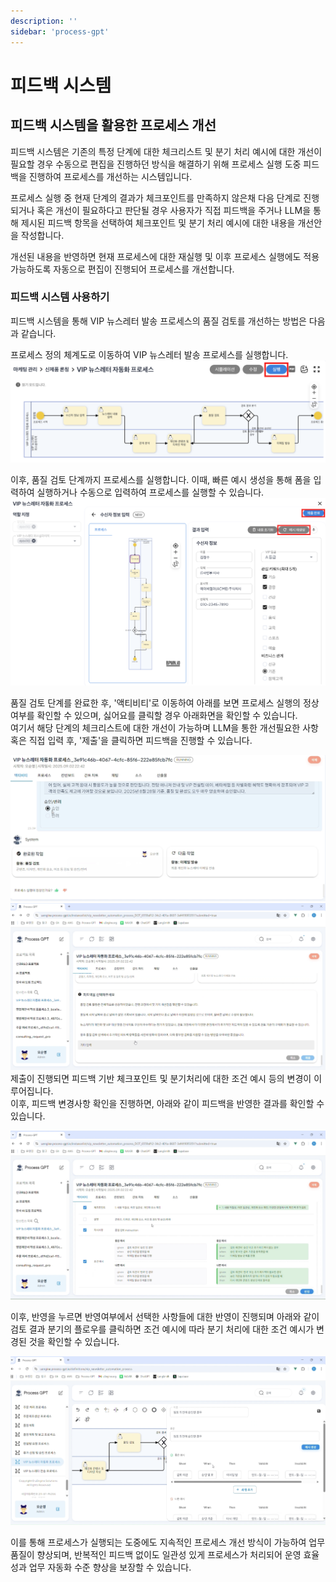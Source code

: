 ```yaml
---
description: ''
sidebar: 'process-gpt'
---
```


# 피드백 시스템

## 피드백 시스템을 활용한 프로세스 개선

피드백 시스템은 기존의 특정 단계에 대한 체크리스트 및 분기 처리 예시에 대한 개선이 필요할 경우 수동으로 편집을 진행하던 방식을 해결하기 위해 프로세스 실행 도중 피드백을 진행하여 프로세스를 개선하는 시스템입니다.<br>

프로세스 실행 중 현재 단계의 결과가 체크포인트를 만족하지 않은채 다음 단계로 진행되거나 혹은 개선이 필요하다고 판단될 경우 사용자가 직접 피드백을 주거나 LLM을 통해 제시된 피드백 항목을 선택하여 체크포인트 및 분기 처리 예시에 대한 내용을 개선안을 작성합니다.<br>

개선된 내용을 반영하면 현재 프로세스에 대한 재실행 및 이후 프로세스 실행에도 적용가능하도록 자동으로 편집이 진행되어 프로세스를 개선합니다.

### 피드백 시스템 사용하기
피드백 시스템을 통해 VIP 뉴스레터 발송 프로세스의 품질 검토를 개선하는 방법은 다음과 같습니다.

프로세스 정의 체계도로 이동하여 VIP 뉴스레터 발송 프로세스를 실행합니다.<br>
![](../../uengine-image/process-gpt/feedback-system/feedback-1.png)<br>

이후, 품질 검토 단계까지 프로세스를 실행합니다. 이때, 빠른 예시 생성을 통해 폼을 입력하여 실행하거나 수동으로 입력하여 프로세스를 실행할 수 있습니다.<br>
![](../../uengine-image/process-gpt/feedback-system/feedback-2.png)<br>

품질 검토 단계를 완료한 후, '액티비티'로 이동하여 아래를 보면 프로세스 실행의 정상여부를 확인할 수 있으며, 싫어요를 클릭할 경우 아래화면을 확인할 수 있습니다.<br>
여기서 해당 단계의 체크리스트에 대한 개선이 가능하며 LLM을 통한 개선필요한 사항 혹은 직접 입력 후, '제출'을 클릭하면 피드백을 진행할 수 있습니다.

![](../../uengine-image/process-gpt/feedback-system/feedback-3.png)<br>
![](../../uengine-image/process-gpt/feedback-system/feedback-4.png)<br>
제출이 진행되면 피드백 기반 체크포인트 및 분기처리에 대한 조건 예시 등의 변경이 이루어집니다.<br>
이후, 피드백 변경사항 확인을 진행하면, 아래와 같이 피드백을 반영한 결과를 확인할 수 있습니다.

![](../../uengine-image/process-gpt/feedback-system/feedback-5.png)<br>

이후, 반영을 누르면 반영여부에서 선택한 사항들에 대한 반영이 진행되며 아래와 같이 검토 결과 분기의 플로우를 클릭하면 조건 예시에 따라 분기 처리에 대한 조건 예시가 변경된 것을 확인할 수 있습니다.

![](../../uengine-image/process-gpt/feedback-system/feedback-6.png)<br>

이를 통해 프로세스가 실행되는 도중에도 지속적인 프로세스 개선 방식이 가능하여 업무 품질이 향상되며, 반복적인 피드백 없이도 일관성 있게 프로세스가 처리되어 운영 효율성과 업무 자동화 수준 향상을 보장할 수 있습니다.
